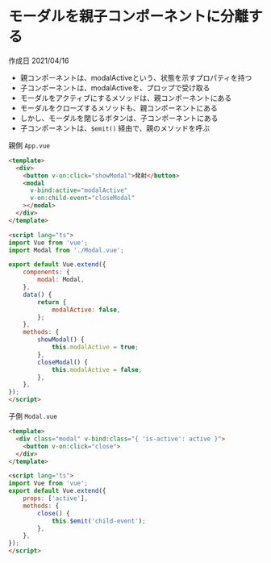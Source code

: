 # モーダルを親子コンポーネントに分離する

作成日 2021/04/16

- 親コンポーネントは、modalActiveという、状態を示すプロパティを持つ
- 子コンポーネントは、modalActiveを、プロップで受け取る
- モーダルをアクティブにするメソッドは、親コンポーネントにある
- モーダルをクローズするメソッドも、親コンポーネントにある
- しかし、モーダルを閉じるボタンは、子コンポーネントにある
- 子コンポーネントは、`$emit()` 経由で、親のメソッドを呼ぶ

親側 `App.vue`

```html
<template>
  <div>
    <button v-on:click="showModal">発射</button>
    <modal
      v-bind:active="modalActive"
      v-on:child-event="closeModal"
    ></modal>
  </div>
</template>

<script lang="ts">
import Vue from 'vue';
import Modal from './Modal.vue';

export default Vue.extend({
    components: {
        modal: Modal,
    },
    data() {
        return {
            modalActive: false,
        };
    },
    methods: {
        showModal() {
            this.modalActive = true;
        },
        closeModal() {
            this.modalActive = false;
        },
    },
});
</script>
```

子側 `Modal.vue`

```html
<template>
  <div class="modal" v-bind:class="{ 'is-active': active }">
    <button v-on:click="close">
  </div>
</template>

<script lang="ts">
import Vue from 'vue';
export default Vue.extend({
    props: ['active'],
    methods: {
        close() {
            this.$emit('child-event');
        },
    },
});
</script>
```

